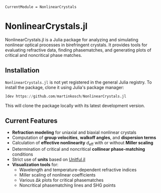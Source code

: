 ```@meta
CurrentModule = NonlinearCrystals
```

# NonlinearCrystals.jl

NonlinearCrystals.jl is a Julia package for analyzing and simulating nonlinear optical processes in birefringent crystals. It provides tools for evaluating refractive data, finding phasematches, and generating plots of critical and noncritical phase matches.

## Installation

`NonlinearCrystals.jl` is not yet registered in the general Julia registry. To install the package, clone it using Julia's package manager:

```julia
]dev https://github.com/martinkosch/NonlinearCrystals.jl
```

This will clone the package locally with its latest development version.

## Current Features

- **Refraction modeling** for uniaxial and biaxial nonlinear crystals  
- Computation of **group velocities**, **walkoff angles**, and **dispersion terms** 
- Calculation of **effective nonlinearity** $d_\text{eff}$ with or without **Miller scaling**
- Determination of critical and noncritical **collinear phase-matching** conditions
- Strict use of **units** based on [Unitful.jl](https://github.com/PainterQubits/Unitful.jl/tree/master)
- **Visualization tools** for:
  - Wavelength and temperature-dependent refractive indices
  - Miller scaling of nonlinear coefficients
  - Various Δk plots for critical phasematches 
  - Noncritical phasematching lines and SHG points